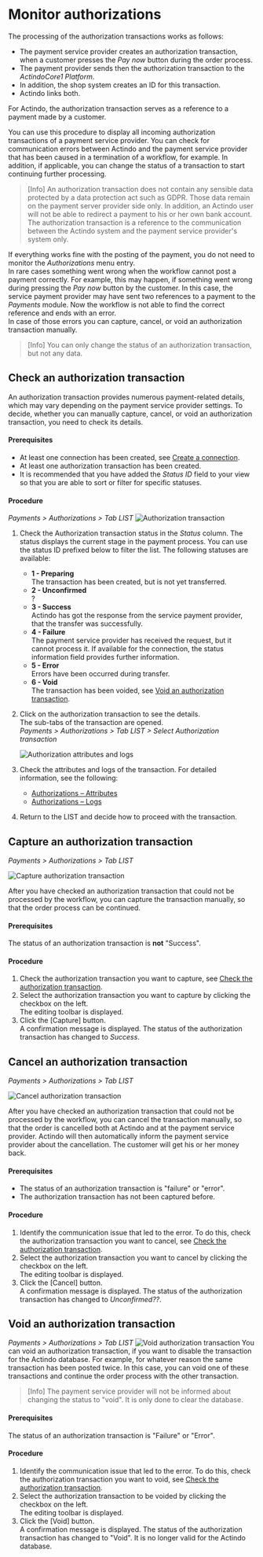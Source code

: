 # Monitor authorizations

The processing of the authorization transactions works as follows: 
-   The payment service provider creates an authorization transaction, when a customer presses the *Pay now* button during the order process.   
- The payment provider sends then the authorization transaction to the *ActindoCore1 Platform*.    
- In addition, the shop system creates an ID for this transaction.  
- Actindo links both.   

For Actindo, the authorization transaction serves as a reference to a payment made by a customer.   

You can use this procedure to display all incoming authorization transactions of a payment service provider. You can check for communication errors between Actindo and the payment service provider that has been caused in a termination of a workflow, for example. In addition, if applicable, you can change the status of a transaction to start continuing further processing.    
  
 > [Info] An authorization transaction does not contain any sensible data protected by a data protection act such as GDPR. Those data remain on the payment server provider side only. In addition, an Actindo user will not be able to redirect a payment to his or her own bank account. The authorization transaction is a reference to the communication between the Actindo system and the payment service provider's system only.    

If everything works fine with the posting of the payment, you do not need to monitor the *Authorizations* menu entry.   
In rare cases something went wrong when the workflow cannot post a payment correctly. For example, this may happen, if something went wrong during pressing the *Pay now* button by the customer. In this case, the service payment provider may have sent two references to a payment to the *Payments* module. Now the workflow is not able to find the correct reference and ends with an error.   
In case of those errors you can capture, cancel, or void an authorization transaction manually.   
> [Info] You can only change the status of an authorization transaction, but not any data.


## Check an authorization transaction
An authorization transaction provides numerous payment-related details, which may vary depending on the payment service provider settings. To decide, whether you can manually capture, cancel, or void an authorization transaction, you need to check its details.

#### Prerequisites

- At least one connection has been created, see [Create a connection](../Integration/01_ManageConnections.md#create-a-connection).
- At least one authorization transaction has been created.
- It is recommended that you have added the *Status ID* field to your view so that you are able to sort or filter for specific statuses. 

#### Procedure

*Payments > Authorizations > Tab LIST*
![Authorization transaction](../../Assets/Screenshots/Payments/Authorizations/LISTAuthorizations.png "[Authorization transaction]")

1. Check the Authorization transaction status in the *Status* column. The status displays the current stage in the payment process. You can use the status ID prefixed below to filter the list. The following statuses are available: 
    - **1 - Preparing**  
        The transaction has been created, but is not yet transferred.
    - **2 - Unconfirmed**   
    ?
    - **3 - Success**  
        Actindo has got the response from the service payment provider, that the transfer was successfully.
    - **4 - Failure**   
        The payment service provider has received the request, but it cannot process it. If available for the connection, the status information field provides further information.
    - **5 - Error**   
       Errors have been occurred during transfer.
    - **6 - Void**   
       The transaction has been voided, see [Void an authorization transaction](01_ManageAuthorizations.md#void-an-authorization-transaction).
    
2. Click on the authorization transaction to see the details.   
    The sub-tabs of the transaction are opened.  
    *Payments > Authorizations > Tab LIST > Select Authorization transaction*  

    ![Authorization attributes and logs](../../Assets/Screenshots/Payments/Authorizations/CheckAttributes.png "[Authorization attributes and logs]")

3. Check the attributes and logs of the transaction. For detailed information, see the following:
   - [Authorizations &ndash; Attributes](../UserInterface/01_ListAuthorizations.md#authorizations-–-attributes)
   - [Authorizations &ndash; Logs](../UserInterface/01_ListAuthorizations.md#authorizations-–-logs)
4. Return to the LIST and decide how to proceed with the transaction.

## Capture an authorization transaction

*Payments > Authorizations > Tab LIST*

![Capture authorization transaction](../../Assets/Screenshots/Payments/Authorizations/ChangeAuthorization.png "[Capture authorization transaction]")

After you have checked an authorization transaction that could not be processed by the workflow, you can capture the transaction manually, so that the order process can be continued.

#### Prerequisites

The status of an authorization transaction is **not** "Success". <!---Stimmt das oder gibt es noch mehr?-->

#### Procedure

1. Check the authorization transaction you want to capture, see [Check the authorization transaction](./01_ManageAuthorization.md#check-an-authorization-transaction).
2. Select the authorization transaction you want to capture by clicking the checkbox on the left.   
    The editing toolbar is displayed.
3. Click the [Capture] button.    
   A confirmation message is displayed. The status of the authorization transaction has changed to *Success*.  <!---stimmt das?-->
  

## Cancel an authorization transaction

*Payments > Authorizations > Tab LIST*

![Cancel authorization transaction](../../Assets/Screenshots/Payments/Authorizations/ChangeAuthorization.png "[Cancel authorization transaction]")

After you have checked an authorization transaction that could not be processed by the workflow, you can cancel the transaction manually, so that the order is cancelled both at Actindo and at the payment service provider. Actindo will then automatically inform the payment service provider about the cancellation. The customer will get his or her money back.

#### Prerequisites
- The status of an authorization transaction is "failure" or "error". 
- The authorization transaction has not been captured before.

#### Procedure
1. Identify the communication issue that led to the error. To do this, check the authorization transaction you want to cancel, see [Check the authorization transaction](01_ManageAuthorization.md#check-an-authorization-transaction).
2. Select the authorization transaction you want to cancel by clicking the checkbox on the left.   
    The editing toolbar is displayed.
3. Click the [Cancel] button.   <!---was passsiert dann-->   
   A confirmation message is displayed. The status of the authorization transaction has changed to *Unconfirmed??*.


## Void an authorization transaction

*Payments > Authorizations > Tab LIST*
![Void authorization transaction](../../Assets/Screenshots/Payments/Authorizations/ChangeAuthorization.png "[Capture authorization transaction]")
You can void an authorization transaction, if you want to disable the transaction for the Actindo database. For example, for whatever reason the same transaction has been posted twice. In this case, you can void one of these transactions and continue the order process with the other transaction.
> [Info] The payment service provider will not be informed about changing the status to "void". It is only done to clear the database.


#### Prerequisites

The status of an authorization transaction is "Failure" or "Error".

#### Procedure

1. Identify the communication issue that led to the error. To do this, check the authorization transaction you want to void, see [Check the authorization transaction](./01_ManageAuthorizations.md#check-an-authorization-transaction).
2. Select the authorization transaction to be voided by clicking the checkbox on the left.   
    The editing toolbar is displayed.
3. Click the [Void] button.   
   A confirmation message is displayed. The status of the authorization transaction has changed to "Void". It is no longer valid for the Actindo database.